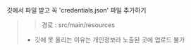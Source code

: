 깃에서 파일 받고 꼭 'credentials.json' 파일 추가하기
   >> 경로 : src/main/resources
>  - 깃에 못 올리는 이유는 개인정보라 노출된 곳에 업로드 불가
